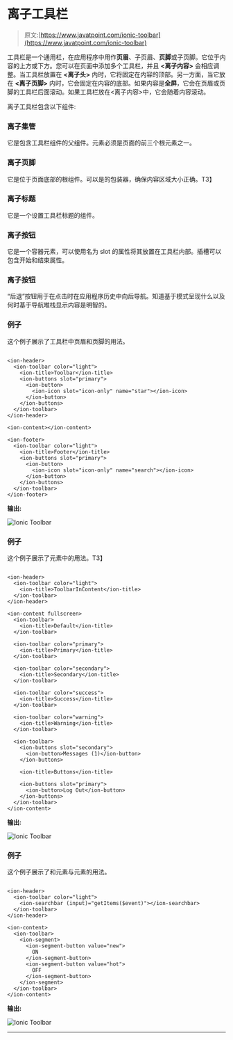 # 离子工具栏

> 原文:[https://www.javatpoint.com/ionic-toolbar](https://www.javatpoint.com/ionic-toolbar)

工具栏是一个通用栏，在应用程序中用作**页眉**、子页眉、**页脚**或子页脚。它位于内容的上方或下方。您可以在页面中添加多个工具栏，并且 **<离子内容>** 会相应调整。当工具栏放置在 **<离子头>** 内时，它将固定在内容的顶部。另一方面，当它放在 **<离子页脚>** 内时，它会固定在内容的底部。如果内容是**全屏**，它会在页眉或页脚的工具栏后面滚动。如果工具栏放在<离子内容>中，它会随着内容滚动。

离子工具栏包含以下组件:

### 离子集管

它是包含工具栏组件的父组件。<ion-header>元素必须是页面的前三个根元素之一。</ion-header>

### 离子页脚

它是位于页面底部的根组件。<ion-footer>可以是<ion-toolbar>的包装器，确保内容区域大小正确。</ion-toolbar>T3】</ion-footer>

### 离子标题

它是一个设置工具栏标题的组件。

### 离子按钮

它是一个容器元素，可以使用名为 slot 的属性将其放置在工具栏内部。插槽可以包含开始和结束属性。

### 离子按钮

“后退”按钮用于在点击时在应用程序历史中向后导航。知道基于模式呈现什么以及何时基于导航堆栈显示内容是明智的。

### 例子

这个例子展示了工具栏中页眉和页脚的用法。

```

<ion-header>
  <ion-toolbar color="light">
    <ion-title>Toolbar</ion-title>
    <ion-buttons slot="primary">
      <ion-button>
        <ion-icon slot="icon-only" name="star"></ion-icon>
      </ion-button>   
    </ion-buttons>
  </ion-toolbar>
</ion-header>

<ion-content></ion-content>

<ion-footer>
  <ion-toolbar color="light">
    <ion-title>Footer</ion-title>
    <ion-buttons slot="primary">
      <ion-button>
        <ion-icon slot="icon-only" name="search"></ion-icon>
      </ion-button>
    </ion-buttons>
  </ion-toolbar>
</ion-footer>

```

**输出:**

![Ionic Toolbar](../Images/98bed286136a6980b3ae164af976413c.png)

### 例子

这个例子展示了<ion-content>元素中<ion-toolbar>的用法。</ion-toolbar></ion-content>T3】

```

<ion-header>
  <ion-toolbar color="light">
    <ion-title>ToolbarInContent</ion-title>
  </ion-toolbar>
</ion-header>

<ion-content fullscreen>
  <ion-toolbar>
    <ion-title>Default</ion-title>
  </ion-toolbar>

  <ion-toolbar color="primary">
    <ion-title>Primary</ion-title>
  </ion-toolbar>

  <ion-toolbar color="secondary">
    <ion-title>Secondary</ion-title>
  </ion-toolbar>

  <ion-toolbar color="success">
    <ion-title>Success</ion-title>
  </ion-toolbar>

  <ion-toolbar color="warning">
    <ion-title>Warning</ion-title>
  </ion-toolbar>

  <ion-toolbar>
    <ion-buttons slot="secondary">
      <ion-button>Messages (1)</ion-button>
    </ion-buttons>

    <ion-title>Buttons</ion-title>

    <ion-buttons slot="primary">
      <ion-button>Log Out</ion-button>
    </ion-buttons>
  </ion-toolbar>
</ion-content>

```

**输出:**

![Ionic Toolbar](../Images/d983adcc988ff08cd52c4a57503a1fef.png)

### 例子

这个例子展示了<ion-searchbar>和<ion-segment>元素与<ion-toolbar>元素的用法。</ion-toolbar></ion-segment></ion-searchbar>

```

<ion-header>
  <ion-toolbar color="light">
    <ion-searchbar (input)="getItems($event)"></ion-searchbar>
  </ion-toolbar>
</ion-header>

<ion-content>
  <ion-toolbar>
    <ion-segment>
      <ion-segment-button value="new">
        ON
      </ion-segment-button>
      <ion-segment-button value="hot">
        OFF
      </ion-segment-button>
    </ion-segment>
  </ion-toolbar>
</ion-content>

```

**输出:**

![Ionic Toolbar](../Images/e9879378a3e4233a87582dd8f44eac9c.png)

* * *